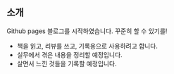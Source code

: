 
## 소개

Github pages 블로그를 시작하였습니다. 꾸준히 할 수 있기를!
* 책을 읽고, 리뷰를 쓰고, 기록용으로 사용하려고 합니다.
* 실무에서 겪은 내용을 정리할 예정입니다.
* 살면서 느낀 것들을 기록할 예정입니다.


